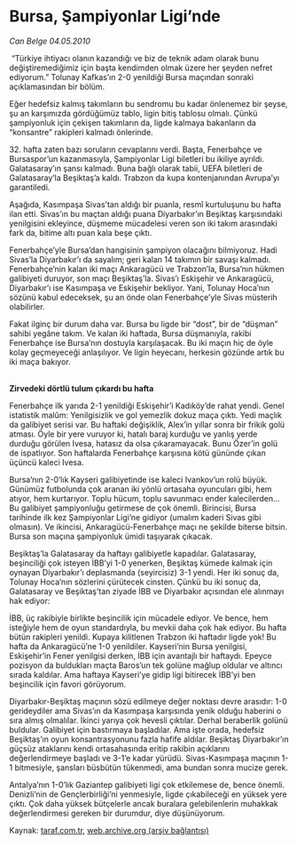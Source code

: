 # Bursa, Şampiyonlar Ligi’nde 

*Can Belge  04.05.2010*

<div class="yazi"><p> “Türkiye ihtiyacı olanın kazandığı ve biz de teknik adam olarak bunu değiştiremediğimiz için başta kendimden olmak üzere her şeyden nefret ediyorum.” Tolunay Kafkas’ın 2-0 yenildiği Bursa maçından sonraki açıklamasından bir bölüm. </p>
<p>Eğer hedefsiz kalmış takımların bu sendromu bu kadar önlenemez bir şeyse, şu an karşımızda gördüğümüz tablo, ligin bitiş tablosu olmalı. Çünkü şampiyonluk için çekişen takımların da, ligde kalmaya bakanların da “konsantre” rakipleri kalmadı önlerinde. </p>
<p>32. hafta zaten bazı soruların cevaplarını verdi. Başta, Fenerbahçe ve Bursaspor’un kazanmasıyla, Şampiyonlar Ligi biletleri bu ikiliye ayrıldı. Galatasaray’ın şansı kalmadı. Buna bağlı olarak tabii, UEFA biletleri de Galatasaray’la Beşiktaş’a kaldı. Trabzon da kupa kontenjanından Avrupa’yı garantiledi. </p>
<p>Aşağıda, Kasımpaşa Sivas’tan aldığı bir puanla, resmî kurtuluşunu bu hafta ilan etti. Sivas’ın bu maçtan aldığı puana Diyarbakır’ın Beşiktaş karşısındaki yenilgisini ekleyince, düşmeme mücadelesi veren son iki takım arasındaki fark da, bitime altı puan kala beşe çıktı. </p>
<p>Fenerbahçe’yle Bursa’dan hangisinin şampiyon olacağını bilmiyoruz. Hadi Sivas’la Diyarbakır’ı da sayalım; geri kalan 14 takımın bir savaşı kalmadı. Fenerbahçe’nin kalan iki maçı Ankaragücü ve Trabzon’la, Bursa’nın hükmen galibiyeti duruyor, son maçı Beşiktaş’la. Sivas’ı Eskişehir ve Ankaragücü, Diyarbakır’ı ise Kasımpaşa ve Eskişehir bekliyor. Yani, Tolunay Hoca’nın sözünü kabul edeceksek, şu an önde olan Fenerbahçe’yle Sivas müsterih olabilirler. </p>
<p>Fakat ilginç bir durum daha var. Bursa bu ligde bir “dost”, bir de “düşman” sahibi yegâne takım. Ve kalan iki haftada, Bursa düşmanıyla, rakibi Fenerbahçe ise Bursa’nın dostuyla karşılaşacak. Bu iki maçın hiç de öyle kolay geçmeyeceği anlaşılıyor. Ve ligin heyecanı, herkesin gözünde artık bu iki maça bakıyor.</p>
<p><b><br/>Zirvedeki dörtlü tulum çıkardı bu hafta</b></p>
<p>Fenerbahçe ilk yarıda 2-1 yenildiği Eskişehir’i Kadıköy’de rahat yendi. Genel istatistik malûm: Yenilgisizlik ve gol yemezlik dokuz maça çıktı. Yedi maçlık da galibiyet serisi var. Bu haftaki değişiklik, Alex’in yıllar sonra bir frikik golü atması. Öyle bir yere vuruyor ki, hatalı baraj kurduğu ve yanlış yerde durduğu görülen Ivesa, hatasız da olsa çıkaramayacak. Bunu Özer’in golü de ispatlıyor. Son haftalarda Fenerbahçe karşısına kötü gününde çıkan üçüncü kaleci Ivesa. </p>
<p>Bursa’nın 2-0’lık Kayseri galibiyetinde ise kaleci Ivankov’un rolü büyük. Günümüz futbolunda çok aranan iki yönlü ortasaha oyuncuları gibi, hem atıyor, hem kurtarıyor. Toplu hücum, toplu savunmacı ender kalecilerden... Bu galibiyet şampiyonluğu getirmese de çok önemli. Birincisi, Bursa tarihinde ilk kez Şampiyonlar Ligi’ne gidiyor (umalım kaderi Sivas gibi olmasın). Ve ikincisi, Ankaragücü-Fenerbahçe maçı ne şekilde biterse bitsin. Bursa son maçına şampiyonluk ümidi taşıyarak çıkacak. </p>
<p>Beşiktaş’la Galatasaray da haftayı galibiyetle kapadılar. Galatasaray, beşinciliği çok isteyen İBB’yi 1-0 yenerken, Beşiktaş kümede kalmak için oynayan Diyarbakır’ı deplasmanda (seyircisiz) 3-1 yendi. Her iki sonuç da, Tolunay Hoca’nın sözlerini çürütecek cinsten. Çünkü bu iki sonuç da, Galatasaray ve Beşiktaş’tan ziyade İBB ve Diyarbakır açısından ele alınmayı hak ediyor: </p>
<p>İBB, üç rakibiyle birlikte beşincilik için mücadele ediyor. Ve bence, hem isteğiyle hem de oyun standardıyla, bu mevkii daha çok hak ediyor. Bu hafta bütün rakipleri yenildi. Kupaya kilitlenen Trabzon iki haftadır ligde yok! Bu hafta da Ankaragücü’ne 1-0 yenildiler. Kayseri’nin Bursa yenilgisi, Eskişehir’in Fener yenilgisi derken, İBB için avantajlı bir haftaydı. Epeyce pozisyon da buldukları maçta Baros’un tek golüne mağlup oldular ve altıncı sırada kaldılar. Ama haftaya Kayseri’ye gidip ligi bitirecek İBB’yi ben beşincilik için favori görüyorum. </p>
<p>Diyarbakır-Beşiktaş maçının sözü edilmeye değer noktası devre arasıdır: 1-0 gerideydiler ama Sivas’ın da Kasımpaşa karşısında yenik olduğu haberini o sıra almış olmalılar. İkinci yarıya çok hevesli çıktılar. Derhal beraberlik golünü buldular. Galibiyet için bastırmaya başladılar. Ama işte orada, hedefsiz Beşiktaş’ın oyun konsantrasyonunu fazla hafife aldılar. Beşiktaş Diyarbakır’ın güçsüz ataklarını kendi ortasahasında eritip rakibin açıklarını değerlendirmeye başladı ve 3-1’e kadar yürüdü. Sivas-Kasımpaşa maçının 1-1 bitmesiyle, şansları büsbütün tükenmedi, ama bundan sonra mucize gerek. </p>
<p>Antalya’nın 1-0’lık Gaziantep galibiyeti ligi çok etkilemese de, bence önemli. Denizli’nin de Gençlerbirliği’ni yenmesiyle, ligde çıkabileceği en yüksek yere çıktı. Çok daha yüksek bütçelerle ancak buralara gelebilenlerin muhakkak değerlendirmesi gereken bir durumdur, diye düşünüyorum.</p></div>

Kaynak: [taraf.com.tr](m), [web.archive.org (arşiv bağlantısı)](http://web.archive.org/web/20100507100755/http://taraf.com.tr:80/can-belge/makale-bursa-sampiyonlar-ligi-nde.htm)
